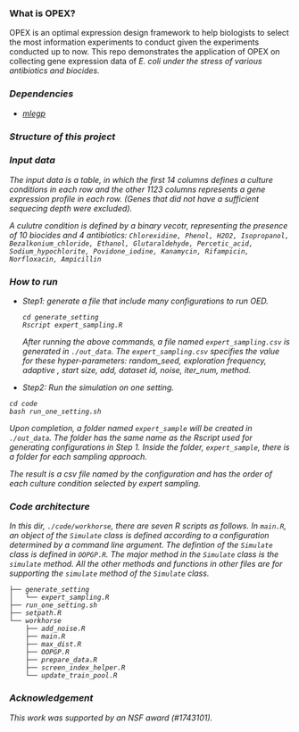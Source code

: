 ### What is OPEX?

OPEX is an optimal expression design framework to help biologists to select the most information experiments to conduct given the experiments conducted up to now. This repo demonstrates the application of OPEX on collecting gene expression data of <em>E. coli<em> under the stress of various antibiotics and biocides.

### Dependencies
* [mlegp](https://cran.r-project.org/web/packages/mlegp/index.html)

### Structure of this project

### Input data
The input data is a table, in which the first 14 columns defines a culture conditions in each row and the other 1123 columns represents a gene expression profile in each row. (Genes that did not have a sufficient sequecing depth were excluded). 

A culutre condition is defined by a binary vecotr, representing the presence of 10 biocides and 4 antibiotics: ```Chlorexidine, Phenol, H2O2, Isopropanol, Bezalkonium_chloride, Ethanol, Glutaraldehyde, Percetic_acid, Sodium_hypochlorite, Povidone_iodine, Kanamycin, Rifampicin, Norfloxacin, Ampicillin```

### How to run
* Step1: generate a file that include many configurations to run OED.
  ```
  cd generate_setting
  Rscript expert_sampling.R
  ```
  After running the above commands, a file named ```expert_sampling.csv``` is generated in ```./out_data```. The ```expert_sampling.csv``` specifies the value for these hyper-parameters: random_seed, exploration frequency, adaptive , start size, add, dataset id, noise, iter_num, method. 

* Step2: Run the simulation on one setting.
```
cd code
bash run_one_setting.sh
```

Upon completion, a folder named ```expert_sample``` will be created in ```./out_data```. The folder has the same name as the Rscript used for generating configurations in Step 1. Inside the folder, ```expert_sample```, there is a folder for each sampling approach.

The result is a csv file named by the configuration and has the order of each culture condition selected by expert sampling.

### Code architecture
In this dir, ```./code/workhorse```, there are seven R scripts as follows. In ```main.R```, an object of the ```Simulate``` class is defined according to a configuration determined by a command line argument. The defintion of the ```Simulate``` class is defined in ```OOPGP.R```. The major method in the ```Simulate``` class is the ```simulate``` method. All the other methods and functions in other files are for supporting the ```simulate``` method of the ```Simulate``` class.

```
├── generate_setting
│   └── expert_sampling.R
├── run_one_setting.sh
├── setpath.R
└── workhorse
    ├── add_noise.R
    ├── main.R
    ├── max_dist.R
    ├── OOPGP.R
    ├── prepare_data.R
    ├── screen_index_helper.R
    └── update_train_pool.R

```


### Acknowledgement
This work was supported by an NSF award (#1743101).


